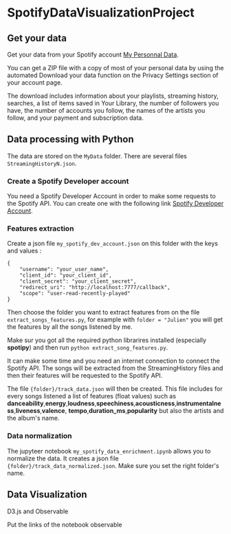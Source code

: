 # SpotifyDataVisualizationProject

## Get your data

Get your data from your Spotify account [My Personnal Data](https://support.spotify.com/uk/article/data-rights-and-privacy-settings/).

You can get a ZIP file with a copy of most of your personal data by using the automated Download your data function on the Privacy Settings section of your account page.

The download includes information about your playlists, streaming history, searches, a list of items saved in Your Library, the number of followers you have, the number of accounts you follow, the names of the artists you follow, and your payment and subscription data.

## Data processing with Python

The data are stored on the `MyData` folder. There are several files `StreamingHistoryN.json`.

### Create a Spotify Developer account

You need a Spotify Developer Account in order to make some requests to the Spotify API. You can create one with the following link [Spotify Developer Account](https://developer.spotify.com/).

### Features extraction

Create a json file `my_spotify_dev_account.json` on this folder with the keys and values :

```
{
    "username": "your_user_name",
    "client_id": "your_client_id",
    "client_secret": "your_client_secret",
    "redirect_uri": "http://localhost:7777/callback",
    "scope": "user-read-recently-played"
}
```

Then choose the folder you want to extract features from on the file `extract_songs_features.py`, for example
with `folder = "Julien"` you will get the features by all the songs listened by me.

Make sur you got all the required python librarires installed (especially **spotipy**) and then run `python extract_song_features.py`.

It can make some time and you need an internet connection to connect the Spotify API. The songs will be extracted from the StreamingHistory files and then their features will be requested to the Spotify API.

The file `{folder}/track_data.json` will then be created.
This file includes for every songs listened a list of features (float values) such as **danceability**,**energy**,**loudness**,**speechiness**,**acousticness**,**instrumentalness**,**liveness**,**valence**, **tempo**,**duration_ms**,**popularity** but also the artists and the album's name.

### Data normalization

The jupyteer notebook `my_spotify_data_enrichment.ipynb` allows you to normalize the data. It creates a json file `{folder}/track_data_normalized.json`. Make sure you set the right folder's name.

## Data Visualization

D3.js and Observable

Put the links of the notebook observable
